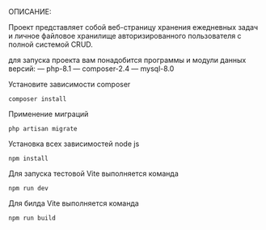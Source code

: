 
ОПИСАНИЕ: 

Проект представляет собой веб-страницу хранения ежедневных задач и личное файловое хранилище авторизированного пользователя с полной системой CRUD.

для запуска проекта вам понадобится программы и модули данных версий:
— php-8.1
— composer-2.4
— mysql-8.0

Установите зависимости composer
```
composer install
```
Применение миграций
```
php artisan migrate

```
Установка всех зависимостей node js
```
npm install

```
Для запуска тестовой Vite выполняется команда 
```
npm run dev
```

Для билда Vite выполняется команда 
```
npm run build
```
